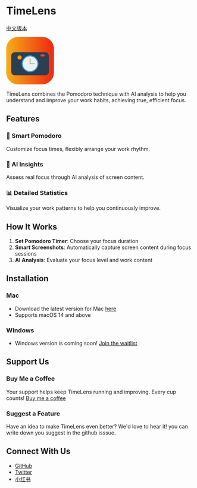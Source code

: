 # TimeLens

[中文版本](README_ZH.md)


<img src="./timelens.png" alt="TimeLens Logo" width="128"/>

TimeLens combines the Pomodoro technique with AI analysis to help you understand and improve your work habits, achieving true, efficient focus.

## Features

### 🍅 Smart Pomodoro
Customize focus times, flexibly arrange your work rhythm.

### 🤖 AI Insights
Assess real focus through AI analysis of screen content.

### 📊 Detailed Statistics
Visualize your work patterns to help you continuously improve.

## How It Works

1. **Set Pomodoro Timer**: Choose your focus duration
2. **Smart Screenshots**: Automatically capture screen content during focus sessions
3. **AI Analysis**: Evaluate your focus level and work content

## Installation

### Mac
- Download the latest version for Mac [here](https://timelens.suinian.ai/)
- Supports macOS 14 and above

### Windows
- Windows version is coming soon! [Join the waitlist](https://timelens.suinian.ai/)

## Support Us

### Buy Me a Coffee
Your support helps keep TimeLens running and improving. Every cup counts! [Buy me a coffee](https://buy.stripe.com/28o6oq1xz4AXeY04gi)

### Suggest a Feature
Have an idea to make TimeLens even better? We'd love to hear it! you can write down you suggest in the github isssue.

## Connect With Us

- [GitHub](https://github.com/suinian-ai/timelens)
- [Twitter](https://x.com/suinianai)
- [小红书](https://www.xiaohongshu.com/user/profile/62528d730000000010007c9e)

